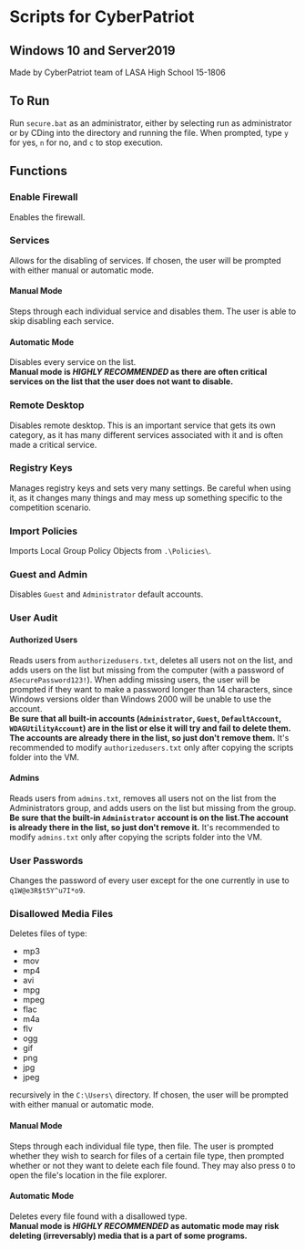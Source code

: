# Scripts for CyberPatriot
## Windows 10 and Server2019
Made by CyberPatriot team of LASA High School 15-1806
## To Run
Run `secure.bat` as an administrator, either by selecting run as administrator or by CDing into the directory and running the file. When prompted, type `y` for yes, `n` for no, and `c` to stop execution.
## Functions
### Enable Firewall
Enables the firewall.
### Services
Allows for the disabling of services. If chosen, the user will be prompted with either manual or automatic mode.
#### Manual Mode
Steps through each individual service and disables them. The user is able to skip disabling each service.
#### Automatic Mode
Disables every service on the list.  
**Manual mode is *HIGHLY RECOMMENDED* as there are often critical services on the list that the user does not want to disable.**
### Remote Desktop
Disables remote desktop. This is an important service that gets its own category, as it has many different services associated with it and is often made a critical service.
### Registry Keys
Manages registry keys and sets very many settings. Be careful when using it, as it changes many things and may mess up something specific to the competition scenario.
### Import Policies
Imports Local Group Policy Objects from `.\Policies\`.
### Guest and Admin
Disables `Guest` and `Administrator` default accounts.
### User Audit
#### Authorized Users
Reads users from `authorizedusers.txt`, deletes all users not on the list, and adds users on the list but missing from the computer (with a password of `ASecurePassword123!`). When adding missing users, the user will be prompted if they want to make a password longer than 14 characters, since Windows versions older than Windows 2000 will be unable to use the account.  
**Be sure that all built-in accounts (`Administrator`, `Guest`, `DefaultAccount`, `WDAGUtilityAccount`) are in the list or else it will try and fail to delete them. The accounts are already there in the list, so just don't remove them.** It's recommended to modify `authorizedusers.txt` only after copying the scripts folder into the VM.
#### Admins
Reads users from `admins.txt`, removes all users not on the list from the Administrators group, and adds users on the list but missing from the group.  
**Be sure that the built-in `Administrator` account is on the list.The account is already there in the list, so just don't remove it.** It's recommended to modify `admins.txt` only after copying the scripts folder into the VM.
### User Passwords
Changes the password of every user except for the one currently in use to `q1W@e3R$t5Y^u7I*o9`.
### Disallowed Media Files
Deletes files of type:
- mp3
- mov
- mp4
- avi
- mpg
- mpeg
- flac
- m4a
- flv
- ogg
- gif
- png
- jpg
- jpeg  

recursively in the `C:\Users\` directory. If chosen, the user will be prompted with either manual or automatic mode.
#### Manual Mode
Steps through each individual file type, then file. The user is prompted whether they wish to search for files of a certain file type, then prompted whether or not they want to delete each file found. They may also press `O` to open the file's location in the file explorer. 
#### Automatic Mode
Deletes every file found with a disallowed type.  
**Manual mode is *HIGHLY RECOMMENDED* as automatic mode may risk deleting (irreversably) media that is a part of some programs.**
